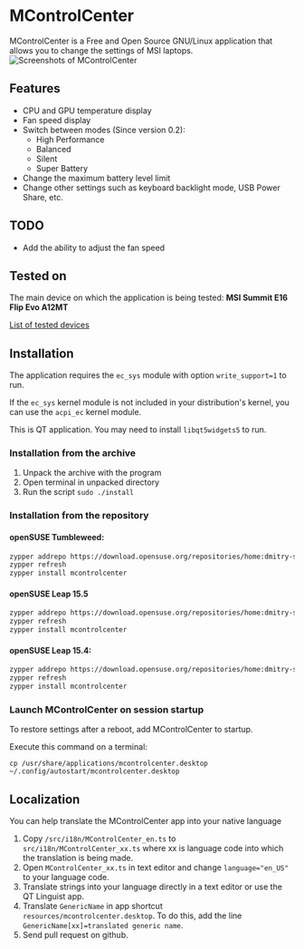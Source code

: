 # MControlCenter

MControlCenter is a Free and Open Source GNU/Linux application that allows you to change the settings of MSI laptops.
![Screenshots of MControlCenter](https://user-images.githubusercontent.com/12676622/204340408-9a488cb5-2e1b-4cee-87fd-2c2327f3f611.png)

## Features

 - CPU and GPU temperature display
 - Fan speed display
 - Switch between modes (Since version 0.2):
   - High Performance
   - Balanced
   - Silent
   - Super Battery
 - Change the maximum battery level limit
 - Change other settings such as keyboard backlight mode, USB Power Share, etc.

## TODO

 - Add the ability to adjust the fan speed

## Tested on

The main device on which the application is being tested: **MSI Summit E16 Flip Evo A12MT**

[List of tested devices](/docs/tested_devices.md)


## Installation

The application requires the `ec_sys` module with option `write_support=1` to run.

If the `ec_sys` kernel module is not included in your distribution's kernel, you can use the `acpi_ec` kernel module.

This is QT application. You may need to install `libqt5widgets5` to run.

### Installation from the archive

1. Unpack the archive with the program
2. Open terminal in unpacked directory
3. Run the script `sudo ./install`

### Installation from the repository

#### openSUSE Tumbleweed:

```sh
zypper addrepo https://download.opensuse.org/repositories/home:dmitry-s/openSUSE_Tumbleweed/home:dmitry-s.repo
zypper refresh
zypper install mcontrolcenter
```

#### openSUSE Leap 15.5

```sh
zypper addrepo https://download.opensuse.org/repositories/home:dmitry-s/openSUSE_Leap_15.5/home:dmitry-s.repo
zypper refresh
zypper install mcontrolcenter
```

#### openSUSE Leap 15.4:

```sh
zypper addrepo https://download.opensuse.org/repositories/home:dmitry-s/15.4/home:dmitry-s.repo
zypper refresh
zypper install mcontrolcenter
```

### Launch MControlCenter on session startup

To restore settings after a reboot, add MControlCenter to startup.

Execute this command on a terminal:

`cp /usr/share/applications/mcontrolcenter.desktop ~/.config/autostart/mcontrolcenter.desktop`

## Localization

You can help translate the MControlCenter app into your native language

1. Copy `/src/i18n/MControlCenter_en.ts` to `src/i18n/MControlCenter_xx.ts` where xx is language code into which the translation is being made.
2. Open `MControlCenter_xx.ts` in text editor and change `language="en_US"` to your language code.
3. Translate strings into your language directly in a text editor or use the QT Linguist app.
4. Translate `GenericName` in app shortcut `resources/mcontrolcenter.desktop`. To do this, add the line `GenericName[xx]=translated generic name`.
5. Send pull request on github.

